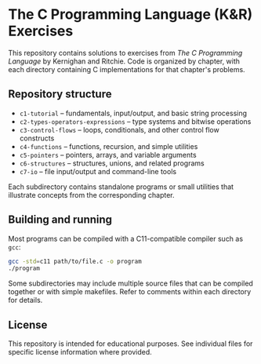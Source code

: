# The C Programming Language (K&R) Exercises

This repository contains solutions to exercises from *The C Programming Language* by Kernighan and Ritchie.  Code is organized by chapter, with each directory containing C implementations for that chapter's problems.

## Repository structure

- `c1-tutorial` – fundamentals, input/output, and basic string processing
- `c2-types-operators-expressions` – type systems and bitwise operations
- `c3-control-flows` – loops, conditionals, and other control flow constructs
- `c4-functions` – functions, recursion, and simple utilities
- `c5-pointers` – pointers, arrays, and variable arguments
- `c6-structures` – structures, unions, and related programs
- `c7-io` – file input/output and command-line tools

Each subdirectory contains standalone programs or small utilities that illustrate concepts from the corresponding chapter.

## Building and running

Most programs can be compiled with a C11-compatible compiler such as `gcc`:

```sh
gcc -std=c11 path/to/file.c -o program
./program
```

Some subdirectories may include multiple source files that can be compiled together or with simple makefiles. Refer to comments within each directory for details.

## License

This repository is intended for educational purposes. See individual files for specific license information where provided.
